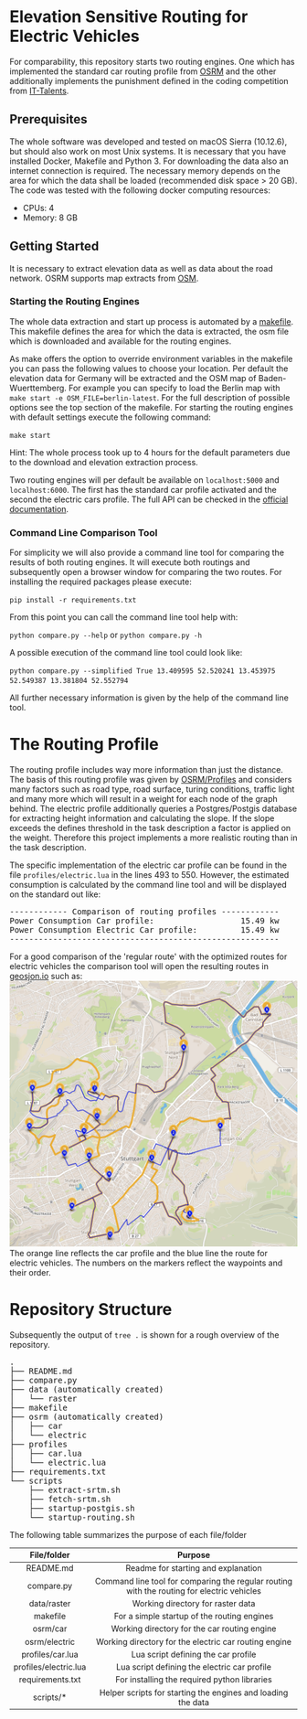 # Elevation Sensitive Routing for Electric Vehicles

For comparability, this repository starts two routing engines. One which has implemented the standard car routing profile from [OSRM](https://github.com/Project-OSRM/osrm-backend) and the other additionally implements the punishment defined in the coding competition from [IT-Talents](https://www.it-talents.de/foerderung/code-competition/code-competition-04-2018).

## Prerequisites

The whole software was developed and tested on macOS Sierra (10.12.6), but should also work on most Unix systems. It is necessary that you have installed Docker, Makefile and Python 3. For downloading the data also an internet connection is required. The necessary memory depends on the area for which the data shall be loaded (recommended disk space > 20 GB). The code was tested with the following docker computing resources:
* CPUs: 4
* Memory: 8 GB

## Getting Started

It is necessary to extract elevation data as well as data about the road network. OSRM supports map extracts from [OSM](https://www.openstreetmap.org). 

### Starting the Routing Engines

The whole data extraction and start up process is automated by a [makefile](https://en.wikipedia.org/wiki/Makefile). This makefile defines the area for which the data is extracted, the osm file which is downloaded and available for the routing engines. 

As make offers the option to override environment variables in the makefile you can pass the following values to choose your location. Per default the elevation data for Germany will be extracted and the OSM map of Baden-Wuerttemberg. For example you can specify to load the Berlin map with `make start -e OSM_FILE=berlin-latest`. For the full description of possible options see the top section of the makefile. For starting the routing engines with default settings execute the following command:

`make start`

Hint: The whole process took up to 4 hours for the default parameters due to the download and elevation extraction process.

Two routing engines will per default be available on `localhost:5000` and `localhost:6000`. The first has the standard car profile activated and the second the electric cars profile. The full API can be checked in the [official documentation](http://project-osrm.org/docs/v5.5.1/api/). 

### Command Line Comparison Tool

For simplicity we will also provide a command line tool for comparing the results of both routing engines. It will execute both routings and subsequently open a browser window for comparing the two routes. For installing the required packages please execute:

`pip install -r requirements.txt`

From this point you can call the command line tool help with:

`python compare.py --help` or `python compare.py -h`

A possible execution of the command line tool could look like:

`python compare.py --simplified True 13.409595 52.520241 13.453975 52.549387 13.381804 52.552794`

All further necessary information is given by the help of the command line tool.

# The Routing Profile

The routing profile includes way more information than just the distance. The basis of this routing profile was given by [OSRM/Profiles](https://github.com/Project-OSRM/osrm-backend/blob/master/docs/profiles.md) and considers many factors such as road type, road surface, turing conditions, traffic light and many more which will result in a weight for each node of the graph behind. The electric profile additionally queries a Postgres/Postgis database for extracting height information and calculating the slope. If the slope exceeds the defines threshold in the task description a factor is applied on the weight. Therefore this project implements a more realistic routing than in the task description. 

The specific implementation of the electric car profile can be found in the file `profiles/electric.lua` in the lines 493 to 550. However, the estimated consumption is calculated by the command line tool and will be displayed on the standard out like:
<pre>
------------ Comparison of routing profiles ------------
Power Consumption Car profile:                  15.49 kw
Power Consumption Electric Car profile:         15.49 kw
--------------------------------------------------------
</pre>

For a good comparison of the 'regular route' with the optimized routes for electric vehicles the comparison tool will open the resulting routes in [geosjon.io](geosjon.io) such as:
![alt text](./docs/assets/geojsonio.png)
The orange line reflects the car profile and the blue line the route for electric vehicles. The numbers on the markers reflect the waypoints and their order.

# Repository Structure

Subsequently the output of `tree .` is shown for a rough overview of the repository.

<pre>
.
├── README.md
├── compare.py
├── data (automatically created)
│   └── raster
├── makefile
├── osrm (automatically created)
│   ├── car
│   └── electric
├── profiles
│   ├── car.lua
│   └── electric.lua
├── requirements.txt
└── scripts
    ├── extract-srtm.sh
    ├── fetch-srtm.sh
    ├── startup-postgis.sh
    └── startup-routing.sh
</pre>

The following table summarizes the purpose of each file/folder

| File/folder               | Purpose                                                                                    |
|:-------------------------:|:------------------------------------------------------------------------------------------:|
| README.md                 | Readme for starting and explanation                                                        |
| compare.py                | Command line tool for comparing the regular routing with the routing for electric vehicles |
| data/raster               | Working directory for raster data                                                          |
| makefile                  | For a simple startup of the routing engines                                                |
| osrm/car                  | Working directory for the car routing engine                                               |
| osrm/electric             | Working directory for the electric car routing engine                                      |
| profiles/car.lua          | Lua script defining the car profile                                                        |
| profiles/electric.lua     | Lua script defining the electric car profile                                               |
| requirements.txt          | For installing the required python libraries                                               |
| scripts/*                 | Helper scripts for starting the engines and loading the data                               |
